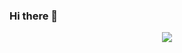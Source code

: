 ### Hi there 👋
<p align="center">
    <img src="https://readme-typing-svg.herokuapp.com/?lines=*+Fancy+*+King+*+0714+*;*Welcome+*+to+*+my+*+profile+*;*+Have+*+a+*+look+*+around+*&font=Fira%40Code&color=%23D62F79&center=true&width=480&height=150">
</p>
<!--
**FancyKing0714/FancyKing0714** is a ✨ _special_ ✨ repository because its `README.md` (this file) appears on your GitHub profile.

Here are some ideas to get you started:

- 🔭 I’m currently working on ...
- 🌱 I’m currently learning ...
- 👯 I’m looking to collaborate on ...
- 🤔 I’m looking for help with ...
- 💬 Ask me about ...
- 📫 How to reach me: ...
- 😄 Pronouns: ...
- ⚡ Fun fact: ...
-->
